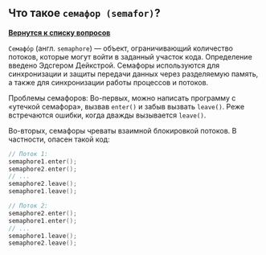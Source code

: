 ## Что такое `семафор (semafor)`?

[**Вернутся к списку вопросов**](https://github.com/Torlopov-Andrey/hh_interview_ios/blob/master/readme.md)

`Семафо́р` (англ. `semaphore`) — объект, ограничивающий количество потоков, которые могут войти в заданный участок кода.
Определение введено Эдсгером Дейкстрой. Семафоры используются для синхронизации и защиты передачи данных через разделяемую
память, а также для синхронизации работы процессов и потоков.

Проблемы семафоров:
Во-первых, можно написать программу с «утечкой семафора», вызвав `enter()` и забыв вызвать `leave()`. Реже встречаются
ошибки, когда дважды вызывается `leave()`.

Во-вторых, семафоры чреваты взаимной блокировкой потоков. В частности, опасен такой код:

```objective-c
// Поток 1:
semaphore1.enter();
semaphore2.enter();
// ...
semaphore2.leave();
semaphore1.leave();

// Поток 2:
semaphore2.enter();
semaphore1.enter();
// ...
semaphore1.leave();
semaphore2.leave();
```
